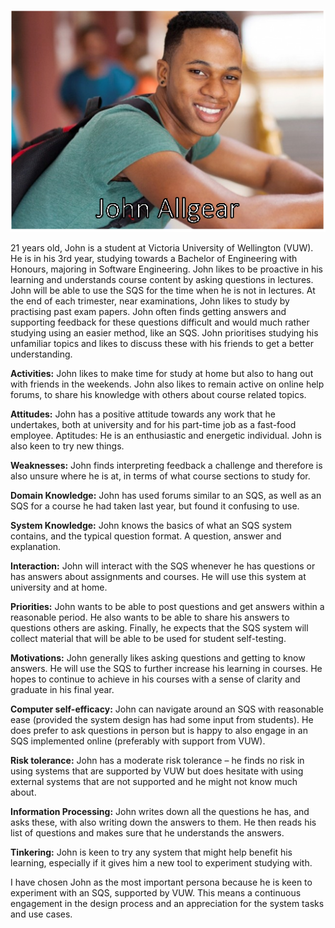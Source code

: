 ![image](uploads/83eab8106a1d7fef7d5a6074d6b929a1/image.png)

21 years old, John is a student at Victoria University of Wellington (VUW). He is in his 3rd year, studying towards a Bachelor of Engineering with Honours, majoring in Software Engineering. John likes to be proactive in his learning and understands course content by asking questions in lectures. John will be able to use the SQS for the time when he is not in lectures. At the end of each trimester, near examinations, John likes to study by practising past exam papers. John often finds getting answers and supporting feedback for these questions difficult and would much rather studying using an easier method, like an SQS. John prioritises studying his unfamiliar topics and likes to discuss these with his friends to get a better understanding.

**Activities:** John likes to make time for study at home but also to hang out with friends in the weekends. John also likes to remain active on online help forums, to share his knowledge with others about course related topics.

**Attitudes:** John has a positive attitude towards any work that he undertakes, both at university and for his part-time job as a fast-food employee. 
Aptitudes: He is an enthusiastic and energetic individual. John is also keen to try new things.

**Weaknesses:** John finds interpreting feedback a challenge and therefore is also unsure where he is at, in terms of what course sections to study for.

**Domain Knowledge:** John has used forums similar to an SQS, as well as an SQS for a course he had taken last year, but found it confusing to use.

**System Knowledge:** John knows the basics of what an SQS system contains, and the typical question format. A question, answer and explanation.

**Interaction:** John will interact with the SQS whenever he has questions or has answers about assignments and courses. He will use this system at university and at home.

**Priorities:** John wants to be able to post questions and get answers within a reasonable period. He also wants to be able to share his answers to questions others are asking. Finally, he expects that the SQS system will collect material that will be able to be used for student self-testing.

**Motivations:** John generally likes asking questions and getting to know answers. He will use the SQS to further increase his learning in courses. He hopes to continue to achieve in his courses with a sense of clarity and graduate in his final year.

**Computer self-efficacy:** John can navigate around an SQS with reasonable ease (provided the system design has had some input from students). He does prefer to ask questions in person but is happy to also engage in an SQS implemented online (preferably with support from VUW).

**Risk tolerance:** John has a moderate risk tolerance – he finds no risk in using systems that are supported by VUW but does hesitate with using external systems that are not supported and he might not know much about.

**Information Processing:** John writes down all the questions he has, and asks these, with also writing down the answers to them. He then reads his list of questions and makes sure that he understands the answers.

**Tinkering:** John is keen to try any system that might help benefit his learning, especially if it gives him a new tool to experiment studying with.

I have chosen John as the most important persona because he is keen to experiment with an SQS, supported by VUW. This means a continuous engagement in the design process and an appreciation for the system tasks and use cases.
